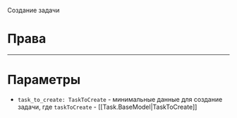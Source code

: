 Создание задачи

# Права
------------------------------------------------------------------------

# Параметры
* `task_to_create: TaskToCreate` - минимальные данные для создание задачи, где `taskToCreate` -  [[Task.BaseModel|TaskToCreate]]

